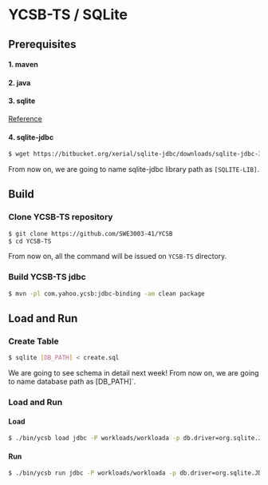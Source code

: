 # YCSB-TS / SQLite

## Prerequisites 
#### 1. maven

#### 2. java

#### 3. sqlite 
[Reference](https://github.com/SWE3003-41/SQLite/tree/master/sqlite-source)

#### 4. sqlite-jdbc
```bash
$ wget https://bitbucket.org/xerial/sqlite-jdbc/downloads/sqlite-jdbc-3.27.2.1.jar
```
From now on, we are going to name sqlite-jdbc library path as `[SQLITE-LIB]`.



## Build

### Clone YCSB-TS repository
``` bash
$ git clone https://github.com/SWE3003-41/YCSB
$ cd YCSB-TS
```
From now on, all the command will be issued on `YCSB-TS` directory. 

### Build YCSB-TS jdbc
``` bash
$ mvn -pl com.yahoo.ycsb:jdbc-binding -am clean package
```

## Load and Run

### Create Table 
```bash
$ sqlite [DB_PATH] < create.sql
```
We are going to see schema in detail next week!
From now on, we are going to name database path as [DB_PATH]`.

### Load and Run
#### Load
```bash
$ ./bin/ycsb load jdbc -P workloads/workloada -p db.driver=org.sqlite.JDBC -p db.url=jdbc:sqlite://[DB_PATH] -cp [SQLITE-LIB]
```

#### Run
```bash
$ ./bin/ycsb run jdbc -P workloads/workloada -p db.driver=org.sqlite.JDBC -p db.url=jdbc:sqlite://[DB_PATH] -cp [SQLITE-LIB]
```
